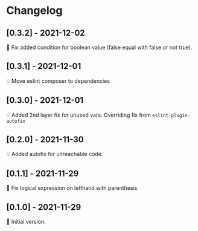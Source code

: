 # Changelog

## [0.3.2] - 2021-12-02

🔧 Fix added condition for boolean value (false equal with false or not true).

## [0.3.1] - 2021-12-01

💡 Move eslint composer to dependencies

## [0.3.0] - 2021-12-01

💡 Added 2nd layer fix for unused vars. Overriding fix from `eslint-plugin-autofix`

## [0.2.0] - 2021-11-30

💡 Added autofix for unreachable code.

## [0.1.1] - 2021-11-29

🔧 Fix logical expression on lefthand with parenthesis.

## [0.1.0] - 2021-11-29

🚀 Initial version.
